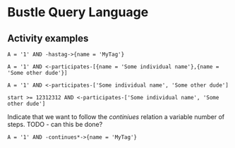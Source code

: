 # Bustle Query Language

## Activity examples

```
A = '1' AND -hastag->{name = 'MyTag'}
```

```
A = '1' AND <-participates-[{name = 'Some individual name'},{name = 'Some other dude'}]
```

```
A = '1' AND <-participates-['Some individual name', 'Some other dude']
```


```
start >= 12312312 AND <-participates-['Some individual name', 'Some other dude']
```

Indicate that we want to follow the *continiues* relation a variable number of steps. TODO - can this be done?

```
A = '1' AND -continues*->{name = 'MyTag'}
```





